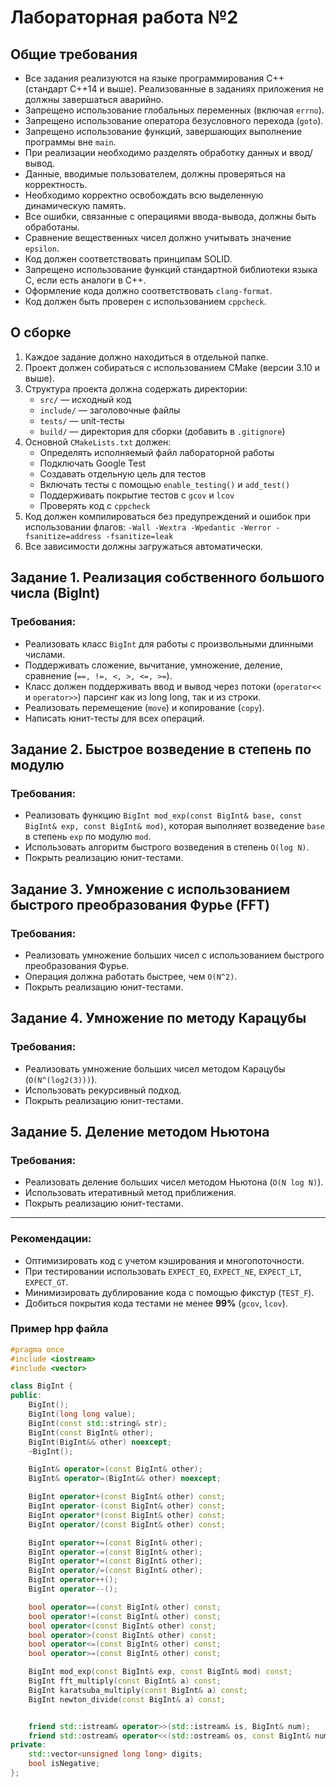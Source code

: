 # Лабораторная работа №2

## Общие требования

- Все задания реализуются на языке программирования C++ (стандарт C++14 и выше). Реализованные в заданиях
  приложения не должны завершаться аварийно.
- Запрещено использование глобальных переменных (включая `errno`).
- Запрещено использование оператора безусловного перехода (`goto`).
- Запрещено использование функций, завершающих выполнение программы вне `main`.
- При реализации необходимо разделять обработку данных и ввод/вывод.
- Данные, вводимые пользователем, должны проверяться на корректность.
- Необходимо корректно освобождать всю выделенную динамическую память.
- Все ошибки, связанные с операциями ввода-вывода, должны быть обработаны.
- Сравнение вещественных чисел должно учитывать значение `epsilon`.
- Код должен соответствовать принципам SOLID.
- Запрещено использование функций стандартной библиотеки языка C, если есть аналоги в C++.
- Оформление кода должно соответствовать `clang-format`.
- Код должен быть проверен с использованием `cppcheck`.

## О сборке

1. Каждое задание должно находиться в отдельной папке.
2. Проект должен собираться с использованием CMake (версии 3.10 и выше).
3. Структура проекта должна содержать директории:
    - `src/` — исходный код
    - `include/` — заголовочные файлы
    - `tests/` — unit-тесты
    - `build/` — директория для сборки (добавить в `.gitignore`)
4. Основной `CMakeLists.txt` должен:
    - Определять исполняемый файл лабораторной работы
    - Подключать Google Test
    - Создавать отдельную цель для тестов
    - Включать тесты с помощью `enable_testing()` и `add_test()`
    - Поддерживать покрытие тестов с `gcov` и `lcov`
    - Проверять код с `cppcheck`
5. Код должен компилироваться без предупреждений и ошибок при использовании флагов:
   `-Wall -Wextra -Wpedantic -Werror -fsanitize=address -fsanitize=leak`
6. Все зависимости должны загружаться автоматически.

## Задание 1. Реализация собственного большого числа (BigInt)

### Требования:

- Реализовать класс `BigInt` для работы с произвольными длинными числами.
- Поддерживать сложение, вычитание, умножение, деление, сравнение (`==, !=, <, >, <=, >=`).
- Класс должен поддерживать ввод и вывод через потоки (`operator<<` и `operator>>`) парсинг как из long long, так и из строки.
- Реализовать перемещение (`move`) и копирование (`copy`).
- Написать юнит-тесты для всех операций.

## Задание 2. Быстрое возведение в степень по модулю

### Требования:

- Реализовать функцию `BigInt mod_exp(const BigInt& base, const BigInt& exp, const BigInt& mod)`, которая выполняет возведение `base` в степень `exp` по модулю `mod`.
- Использовать алгоритм быстрого возведения в степень `O(log N)`.
- Покрыть реализацию юнит-тестами.

## Задание 3. Умножение с использованием быстрого преобразования Фурье (FFT)

### Требования:

- Реализовать умножение больших чисел с использованием быстрого преобразования Фурье.
- Операция должна работать быстрее, чем `O(N^2)`.
- Покрыть реализацию юнит-тестами.

## Задание 4. Умножение по методу Карацубы

### Требования:

- Реализовать умножение больших чисел методом Карацубы (`O(N^(log2(3)))`).
- Использовать рекурсивный подход.
- Покрыть реализацию юнит-тестами.

## Задание 5. Деление методом Ньютона

### Требования:

- Реализовать деление больших чисел методом Ньютона (`O(N log N)`).
- Использовать итеративный метод приближения.
- Покрыть реализацию юнит-тестами.

---

### **Рекомендации:**
- Оптимизировать код с учетом кэширования и многопоточности.
- При тестировании использовать `EXPECT_EQ`, `EXPECT_NE`, `EXPECT_LT`, `EXPECT_GT`.
- Минимизировать дублирование кода с помощью фикстур (`TEST_F`).
- Добиться покрытия кода тестами не менее **99%** (`gcov`, `lcov`).


### **Пример hpp файла**

``` c++
#pragma once
#include <iostream>
#include <vector>

class BigInt {
public:
    BigInt();
    BigInt(long long value);
    BigInt(const std::string& str);
    BigInt(const BigInt& other);
    BigInt(BigInt&& other) noexcept;
    ~BigInt();

    BigInt& operator=(const BigInt& other);
    BigInt& operator=(BigInt&& other) noexcept;

    BigInt operator+(const BigInt& other) const;
    BigInt operator-(const BigInt& other) const;
    BigInt operator*(const BigInt& other) const;
    BigInt operator/(const BigInt& other) const;

    BigInt operator+=(const BigInt& other);
    BigInt operator-=(const BigInt& other);
    BigInt operator*=(const BigInt& other);
    BigInt operator/=(const BigInt& other);
    BigInt operator++();
    BigInt operator--();

    bool operator==(const BigInt& other) const;
    bool operator!=(const BigInt& other) const;
    bool operator<(const BigInt& other) const;
    bool operator>(const BigInt& other) const;
    bool operator<=(const BigInt& other) const;
    bool operator>=(const BigInt& other) const;

    BigInt mod_exp(const BigInt& exp, const BigInt& mod) const;
    BigInt fft_multiply(const BigInt& a) const;
    BigInt karatsuba_multiply(const BigInt& a) const;
    BigInt newton_divide(const BigInt& a) const;


    friend std::istream& operator>>(std::istream& is, BigInt& num);
    friend std::ostream& operator<<(std::ostream& os, const BigInt& num);
private:
    std::vector<unsigned long long> digits;
    bool isNegative;
};

```